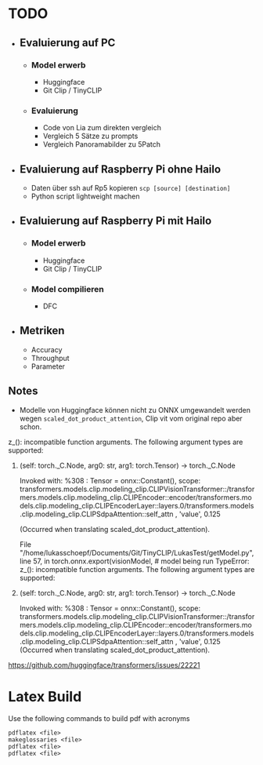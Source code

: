 # TODO
- ## Evaluierung auf PC
    - ### Model erwerb
        - Huggingface
        - Git Clip / TinyCLIP

    - ### Evaluierung
        - Code von Lia zum direkten vergleich
        - Vergleich 5 Sätze zu prompts
        - Vergleich Panoramabilder zu 5Patch

- ## Evaluierung auf Raspberry Pi ohne Hailo
    - Daten über ssh auf Rp5 kopieren `scp [source] [destination]`
    - Python script lightweight machen


- ## Evaluierung auf Raspberry Pi mit Hailo
    - ### Model erwerb
        - Huggingface
        - Git Clip / TinyCLIP
    
    - ### Model compilieren
        - DFC

- ## Metriken
    - Accuracy
    - Throughput
    - Parameter


## Notes
- Modelle von Huggingface können nicht zu ONNX umgewandelt werden wegen `scaled_dot_product_attention`, Clip vit vom original repo aber schon.
    
z_(): incompatible function arguments. The following argument types are supported:
1. (self: torch._C.Node, arg0: str, arg1: torch.Tensor) -> torch._C.Node

    Invoked with: %308 : Tensor = onnx::Constant(), scope: transformers.models.clip.modeling_clip.CLIPVisionTransformer::/transformers.models.clip.modeling_clip.CLIPEncoder::encoder/transformers.models.clip.modeling_clip.CLIPEncoderLayer::layers.0/transformers.models.clip.modeling_clip.CLIPSdpaAttention::self_attn
    , 'value', 0.125

    (Occurred when translating scaled_dot_product_attention).
    
    File "/home/lukasschoepf/Documents/Git/TinyCLIP/LukasTest/getModel.py", line 57, in <module>
    torch.onnx.export(visionModel,         # model being run
    TypeError: z_(): incompatible function arguments. The following argument types are supported:
1. (self: torch._C.Node, arg0: str, arg1: torch.Tensor) -> torch._C.Node

    Invoked with: %308 : Tensor = onnx::Constant(), scope: transformers.models.clip.modeling_clip.CLIPVisionTransformer::/transformers.models.clip.modeling_clip.CLIPEncoder::encoder/transformers.models.clip.modeling_clip.CLIPEncoderLayer::layers.0/transformers.models.clip.modeling_clip.CLIPSdpaAttention::self_attn
    , 'value', 0.125 
    (Occurred when translating scaled_dot_product_attention).


https://github.com/huggingface/transformers/issues/22221


# Latex Build

Use the following commands to build pdf with acronyms
```
pdflatex <file>
makeglossaries <file>
pdflatex <file>
pdflatex <file>
```